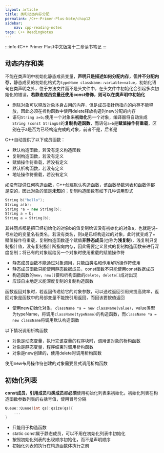```yaml
---
layout: article
title: 类和动态内存分配
permalink: /C++-Primer-Plus-Note/chap12
sidebar:
    nav: cpp-reading-notes
tags: C++ ReadingNotes
---
```

:::info
《C++ Primer Plus》中文版第十二章读书笔记
:::

## 动态内存和类
不能在类声明中初始化静态成员变量，**声明只是描述如何分配内存，但并不分配内存**，静态成员的初始化格式为`typeName className::variable=value`，初始化语句在类声明之外，位于方法文件而不是头文件中，在头文件中初始化会引起多次初始化的错误，**若静态成员变量还使用const修饰，则可以在类声明中初始化**  
- 删除对象可以释放对象本身占用的内存，但是成员指针所指向的内存不能释放，因此必须在析构函数中使用delete释放构造时new分配的内存
- 语句`String a=b;`使用一个对象来**初始化**另一个对象，编译器将自动生成`String (const String&)`的**复制构造函数**，而语句`a=b`是**赋值操作符重载**，区别在于a是否为已经构造完成的对象，前者不是，后者是

C++自动提供了以下成员函数：
- 默认构造函数，若没有定义构造函数
- 复制构造函数，若没有定义
- 赋值操作符重载，若没有定义
- 默认析构函数，若没有定义
- 地址操作符重载，若没有定义

如没有提供任何构造函数，C++创建默认构造函数，该函数参数列表和函数体都是空的，因此对象的值是**未知**的；复制构造函数有如下几种调用形式
```cpp
String b("hello");
String a(b);
String *a = new String(b);
String a = b;
String a = String(b);
```
其共同点都是把已经初始化的对象b的值复制给该没有初始化的对象a，也就是说`=`号左边的变量名有类名，若没有类名，则a是已经构造过的对象，此时就变成了`=`赋值操作符重载，复制构造函数逐个赋值**非静态成员**(也称为**浅复制**)，浅复制只复制指针值，没有复制指针所指向内存，因此需要定义显式的复制构造函数来进行深度复制；将已有的对象赋给另一个对象时使用重载的赋值操作符
- 静态成员函数不能通过对象调用，只能由类名和作用解析操作符使用
- 静态成员函数只能使用静态数据成员，const函数不只能使用const数据成员
- 构造函数的`new`，`new[]`要和析构函数的`delete`，`delete[]`成对出现
- 应该自主地定义能深度复制的复制构造函数

函数返回对象时，若返回传递给它的对象参数，可以通过返回引用来提高效率，返回对象是函数中的局部变量不能按引用返回，而因该要按值返回
- 使用new初始化对象，`className *a = new className(value)`，value类型为typeName，将调用`className(typeName)`的构造函数，而`className *a = new className`将调用默认构造函数

以下情况调用析构函数
- 对象是动态变量，执行完该变量的程序块时，调用该对象的析构函数
- 对象是静态变量，程序结束时调用析构函数
- 对象是new创建的，使用delete时调用析构函数

使用new布局操作符创建的对象需要显式调用析构函数

## 初始化列表
**const成员**，**引用成员**和**类成员**都**必须**使用初始化列表来初始化，初始化列表在构造函数参数列表的右括号值，使用冒号分隔
```cpp
Queue::Queue(int qs):qsize(qs){
    ...
}
```
- 只能用于构造函数
- static const属于静态成员，可以不用在初始化列表中初始化
- 按照初始化列表的出现顺序初始化，而不是声明顺序
- 初始化列表的执行在构造函数体执行之前